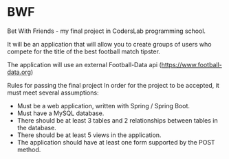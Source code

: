 # BWF
Bet With Friends - my final project in CodersLab programming school.

It will be an application that will allow you to create groups of users who compete for the title of the best football match tipster.

The application will use an external Football-Data api (https://www.football-data.org)


Rules for passing the final project
In order for the project to be accepted, it must meet several assumptions:

- Must be a web application, written with Spring / Spring Boot.
- Must have a MySQL database.
- There should be at least 3 tables and 2 relationships between tables in the database.
- There should be at least 5 views in the application.
- The application should have at least one form supported by the POST method.
